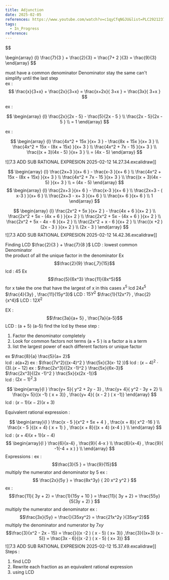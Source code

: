 ```yaml
---
title: Adjunction
date: 2025-02-05
references: https://www.youtube.com/watch?v=c1qyCfqNGJU&list=PLC292123722B1B450&index=13
tags:
  - In_Progress
reference:
---
```

$$

\begin{array} {l}
\frac{7}{3 } +  \frac{2}{3}  =  \frac{7+  2 }{3}   = \frac{9}{3}
\end{array} 
$$


must have a  common denominator 
Denominator stay the same can't simplify until the last step  
ex :  
$$
\frac{x}{3+x} + \frac{2x}{3+x} = \frac{x+2x}{ 3+x }   = \frac{3x}{ 3+x } 
$$

ex :  

$$
\begin{array} {l}
 \frac{2x}{2x - 5}  -  \frac{5}{2x - 5  }  \\
\frac{2x - 5}{2x - 5  }    \\
 = 1  
\end{array} 
$$


ex : 


$$
\begin{array} {l}
 \frac{4x^2 +  15x }{x+ 3 }  -  \frac{8x +  15x }{x+ 3 } \\
 \frac{4x^2 +  15x - (8x +  15x) }{x+ 3 }       \\
 \frac{4x^2 +  7x  - 15  }{x+ 3 }       \\ 
  \frac{(x  + 3)(4x - 5)  }{x+ 3 }       \\  
= (4x - 5)
\end{array} 
$$

![[7.3 ADD SUB  RATIONAL  EXPRESION 2025-02-12 14.27.34.excalidraw]] 

$$
\begin{array} {l}
 \frac{2x+3   }{x+ 6  }  -  \frac{x-3 }{x+ 6 } \\
 \frac{4x^2 +  15x - (8x +  15x) }{x+ 3 }       \\
 \frac{4x^2 +  7x  - 15  }{x+ 3 }       \\ 
  \frac{(x  + 3)(4x - 5)  }{x+ 3 }       \\  
= (4x - 5)
\end{array} 
$$
$$
\begin{array} {l}
 \frac{2x+3   }{x+ 6  }  -  \frac{x-3 }{x+ 6 } \\
 \frac{2x+3   - ( x-3 )  }{x+ 6  }  \\
 \frac{2x+3   -  x+  3   }{x+ 6  }   \\
 \frac{x+   6  }{x+ 6   }  \\
 1 
\end{array} 
$$ 

$$
\begin{array} {l}
 \frac{2x^2  +  5x     }{x+ 2 }  -  \frac{4x +   6  }{x+ 2 } \\
 \frac{2x^2  +  5x - (4x +   6  )     }{x+ 2 } \\
 \frac{2x^2  +  5x - (4x +   6  )     }{x+ 2 } \\  
 \frac{2x^2  +  5x - 4x -  6       }{x+ 2 }  \\
 \frac{2x^2  +  x  -  6       }{x+ 2 }     \\
 \frac{(x +2  ) (2x - 3 )   }{x+ 2 }    \\
 (2x - 3 )  
\end{array} 
$$
![[7.3 ADD SUB  RATIONAL  EXPRESION 2025-02-12 14.42.36.excalidraw]] 


Finding LCD $\frac{2}{3 }    +  \frac{7}{8 }$
LCD : lowest common Denominator  
the product of all the unique factor in the denominator 
Ex  $$\frac{2}{9} \frac{,7}{15}$$
lcd : 45 
Ex  $$\frac{5}{6x^3} \frac{11}{8x^5}$$
for x take the one that have  the largest of x in this cases $x^5$
lcd  $24x^5$
$\frac{4}{3y}   ,  \frac{11}{15y^3}$ LCD  :  $15Y^2$
$\frac{1}{12x^7}   ,  \frac{2}{x^4}$ LCD  :  $12X^2$

EX :  
$$\frac{3a}{a+ 5} ,  \frac{7a}{a-5}$$ 
LCD :  (a + 5) (a-5)
find the lcd by these step : 
1. Factor the denominator completely 
2. Look for common factors  not terms (a +  5  ) is a factor a is a term 
3. list the largest  power of each different factors or  unique factor  

ex     $\frac{8}{a} \frac{5}{a+ 2}$  
lcd :  a(a+2) 
ex : $\frac{7x^2}{(x-4)^2 } \frac{5x}{3(x- 12 )}$ 
lcd :  $(x-4)^2\cdot(3).(x-12)$ 
ex :  $\frac{2x^3}{(2x -1)^2 }  \frac{5x}{6x-3}$  
 $\frac{2x^3}{(2x -1)^2 }  \frac{5x}{x(2x  -1)}$  
 lcd :  $(2x-1)^2 .3$ 


$$
\begin{array}{l }
\frac{y+ 5}{ y^2 + 2y  -  3}  ,
\frac{y+ 4}{ y^2  - 3y + 2}  \\
\frac{y+ 5}{(x -1) ( x + 3)}  ,
\frac{y+ 4}{ (x - 2 ) ( x -1)} 
\end{array}
$$ 
lcd :  $(x-1) ( x-2) (x+ 3)$

Equivalent  rational expression : 

$$
\begin{array}{l }
\frac{x  - 5 }{x^2   +  5x +  4 }  ,
\frac{x +  8}{ x^2 -16 }  \\
\frac{x  - 5 }{(x  + 4) ( x + 1) }  ,
\frac{x +  8}{(x + 4) (x-4 ) }  \\ 
\end{array}
$$
lcd : $( x+4) (x+ 1) (x-4)$  
$$
\begin{array}{l }
\frac{6}{x-4}  ,
\frac{9}{ 4-x  }  \\
\frac{6}{x-4}  ,
\frac{9}{ -1(-4 + x )  }   \\ 
\end{array}
$$
Expressions : 
ex :  $$\frac{3}{5 }  =  \frac{9}{15}$$ multiply the numerator and denominator by 5 
ex :   
$$
\frac{2x}{5y }  =   \frac{8x^3y} {  20 x^2  y^2 }
$$ 
ex :  
$$\frac{11}{ 3y  + 2}  =  \frac{1}{15y + 10 }  = \frac{11}{ 3y  + 2}  =  \frac{55y}{5(3y  + 2) } $$ 
multiply the numerator and denominator 
ex : 
$$\frac{3x}{5y} =  \frac{}{35xy^2}    =  \frac{21x^2y }{35xy^2}$$
multiply the denominator and numerator by  $7xy$ 
$$\frac{3}{x^2 - 2x  - 15} =  \frac{}{(x  -2 ) (  x - 5) ( x+ 3)}      ,\frac{3}{(x+3) (x  - 5)} =  \frac{3x -  6}{(x  -2 ) (  x - 5) ( x+ 3)}   $$
![[7.3 ADD SUB  RATIONAL  EXPRESION 2025-02-12 15.37.49.excalidraw]] 
Steps  : 
 1. find LCD    
 2. Rewrite each fraction as an equivalent  rational expression  
 3. using  LCD  